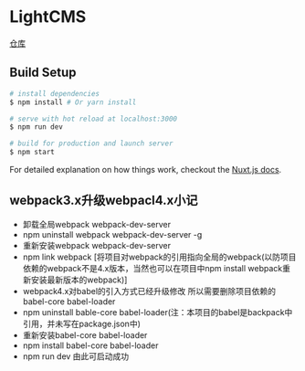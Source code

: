 # LightCMS

[仓库](https://github.com/beyondouyuan/LightCMS.git)


## Build Setup

``` bash
# install dependencies
$ npm install # Or yarn install

# serve with hot reload at localhost:3000
$ npm run dev

# build for production and launch server
$ npm start
```

For detailed explanation on how things work, checkout the [Nuxt.js docs](https://github.com/nuxt/nuxt.js).

## webpack3.x升级webpacl4.x小记

- 卸载全局webpack webpack-dev-server
- npm uninstall webpack webpack-dev-server -g
- 重新安装webpack webpack-dev-server
- npm link webpack [将项目对webpack的引用指向全局的webpack(以防项目依赖的webpack不是4.x版本，当然也可以在项目中npm install webpack重新安装最新版本的webpack)]
- webpack4.x对babel的引入方式已经升级修改 所以需要删除项目依赖的babel-core babel-loader
- npm uninstall bable-core babel-loader(注：本项目的babel是backpack中引用，并未写在package.json中)
- 重新安装babel-core babel-loader
- npm install babel-core babel-loader
- npm run dev 由此可启动成功
